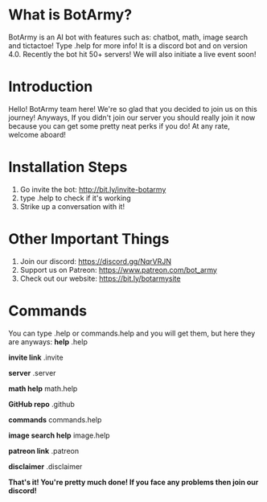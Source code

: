 # What is BotArmy?

BotArmy is an AI bot with features such as: chatbot, math, image search and tictactoe! Type .help for more info! It is a discord bot and on version 4.0.
Recently the bot hit 50+ servers! We will also initiate a live event soon!



# **Introduction**

Hello! BotArmy team here! We're so glad that you decided to join us on this journey! Anyways, If you didn't join our server you should really join it now because you can get some pretty neat perks if you do! At any rate, welcome aboard!

# **Installation Steps**

 1) Go invite the bot: http://bit.ly/invite-botarmy 
 2) type .help to check if it's working
 3) Strike up a conversation with it!

#  **Other Important Things**

 1) Join our discord: https://discord.gg/NqrVRJN
 2) Support us on Patreon: https://www.patreon.com/bot_army
 3) Check out our website: https://bit.ly/botarmysite


# **Commands**

You can type .help or commands.help and you will get them, but here they are anyways:
**help**
.help

**invite link**
.invite

**server**
.server

**math help**
math.help

**GitHub repo**
.github

**commands**
commands.help

**image search help**
image.help

**patreon link**
.patreon

**disclaimer**
.disclaimer


**That's it! You're pretty much done! If you face any problems then join our discord!**
